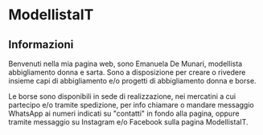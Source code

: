 # ModellistaIT

## Informazioni

Benvenuti nella mia pagina web, sono Emanuela De Munari, modellista abbigliamento donna e sarta. Sono a disposizione per creare o rivedere insieme capi di abbigliamento e/o progetti di abbigliamento donna e borse.

Le borse sono disponibili in sede di realizzazione, nei mercatini a cui partecipo e/o tramite spedizione, per info chiamare o mandare messaggio WhatsApp ai numeri indicati su "contatti" in fondo alla pagina, oppure tramite messaggio su Instagram e/o Facebook sulla pagina ModellistaIT.
